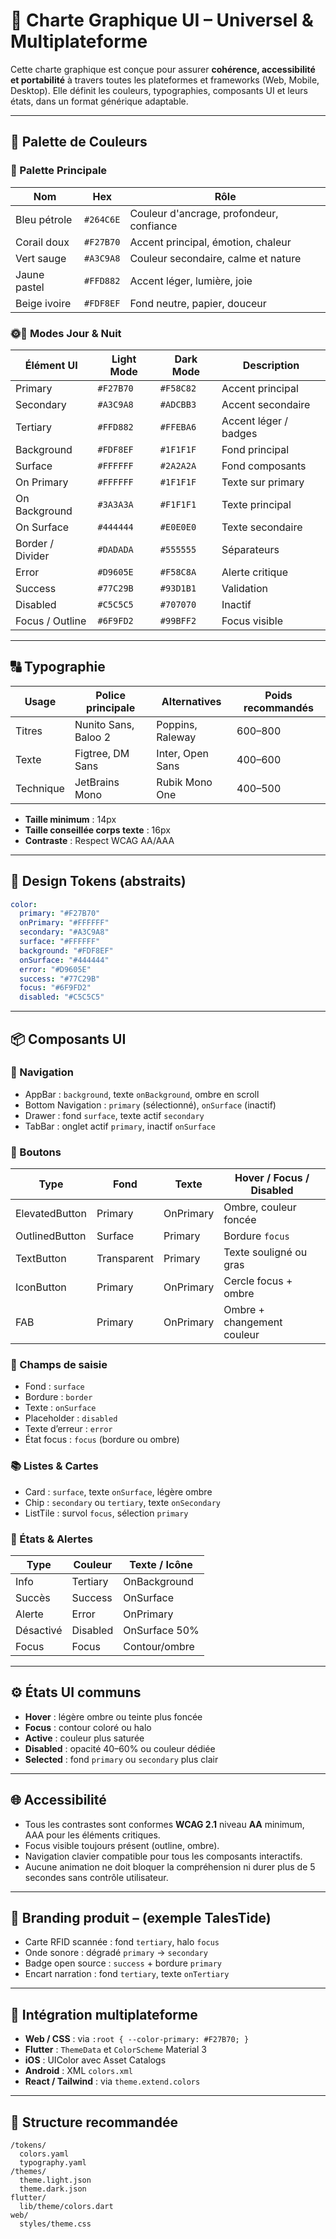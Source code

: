 # 🎨 Charte Graphique UI – Universel & Multiplateforme

Cette charte graphique est conçue pour assurer **cohérence, accessibilité et portabilité** à travers toutes les plateformes et frameworks (Web, Mobile, Desktop). Elle définit les couleurs, typographies, composants UI et leurs états, dans un format générique adaptable.

---

## 🌈 Palette de Couleurs

### 🎨 Palette Principale

| Nom         | Hex      | Rôle |
|-------------|----------|------|
| Bleu pétrole | `#264C6E` | Couleur d'ancrage, profondeur, confiance |
| Corail doux  | `#F27B70` | Accent principal, émotion, chaleur |
| Vert sauge   | `#A3C9A8` | Couleur secondaire, calme et nature |
| Jaune pastel | `#FFD882` | Accent léger, lumière, joie |
| Beige ivoire | `#FDF8EF` | Fond neutre, papier, douceur |

### 🌞🌚 Modes Jour & Nuit

| Élément UI              | Light Mode | Dark Mode | Description |
|------------------------|------------|-----------|-------------|
| Primary                | `#F27B70`  | `#F58C82` | Accent principal |
| Secondary              | `#A3C9A8`  | `#ADCBB3` | Accent secondaire |
| Tertiary               | `#FFD882`  | `#FFEBA6` | Accent léger / badges |
| Background             | `#FDF8EF`  | `#1F1F1F` | Fond principal |
| Surface                | `#FFFFFF`  | `#2A2A2A` | Fond composants |
| On Primary             | `#FFFFFF`  | `#1F1F1F` | Texte sur primary |
| On Background          | `#3A3A3A`  | `#F1F1F1` | Texte principal |
| On Surface             | `#444444`  | `#E0E0E0` | Texte secondaire |
| Border / Divider       | `#DADADA`  | `#555555` | Séparateurs |
| Error                  | `#D9605E`  | `#F58C8A` | Alerte critique |
| Success                | `#77C29B`  | `#93D1B1` | Validation |
| Disabled               | `#C5C5C5`  | `#707070` | Inactif |
| Focus / Outline        | `#6F9FD2`  | `#99BFF2` | Focus visible |

---

## 🔠 Typographie

| Usage     | Police principale     | Alternatives       | Poids recommandés |
|-----------|-----------------------|--------------------|-------------------|
| Titres    | Nunito Sans, Baloo 2  | Poppins, Raleway   | 600–800           |
| Texte     | Figtree, DM Sans      | Inter, Open Sans   | 400–600           |
| Technique | JetBrains Mono        | Rubik Mono One     | 400–500           |

- **Taille minimum** : 14px
- **Taille conseillée corps texte** : 16px
- **Contraste** : Respect WCAG AA/AAA

---

## 🧩 Design Tokens (abstraits)

```yaml
color:
  primary: "#F27B70"
  onPrimary: "#FFFFFF"
  secondary: "#A3C9A8"
  surface: "#FFFFFF"
  background: "#FDF8EF"
  onSurface: "#444444"
  error: "#D9605E"
  success: "#77C29B"
  focus: "#6F9FD2"
  disabled: "#C5C5C5"
```

---

## 📦 Composants UI

### 🧭 Navigation

- AppBar : `background`, texte `onBackground`, ombre en scroll
- Bottom Navigation : `primary` (sélectionné), `onSurface` (inactif)
- Drawer : fond `surface`, texte actif `secondary`
- TabBar : onglet actif `primary`, inactif `onSurface`

### 💬 Boutons

| Type             | Fond       | Texte        | Hover / Focus / Disabled |
|------------------|------------|--------------|---------------------------|
| ElevatedButton   | Primary    | OnPrimary    | Ombre, couleur foncée     |
| OutlinedButton   | Surface    | Primary      | Bordure `focus`           |
| TextButton       | Transparent| Primary      | Texte souligné ou gras    |
| IconButton       | Primary    | OnPrimary    | Cercle focus + ombre      |
| FAB              | Primary    | OnPrimary    | Ombre + changement couleur|

### 🧾 Champs de saisie

- Fond : `surface`
- Bordure : `border`
- Texte : `onSurface`
- Placeholder : `disabled`
- Texte d’erreur : `error`
- État focus : `focus` (bordure ou ombre)

### 📚 Listes & Cartes

- Card : `surface`, texte `onSurface`, légère ombre
- Chip : `secondary` ou `tertiary`, texte `onSecondary`
- ListTile : survol `focus`, sélection `primary`

### 📢 États & Alertes

| Type       | Couleur      | Texte / Icône |
|------------|--------------|----------------|
| Info       | Tertiary     | OnBackground   |
| Succès     | Success      | OnSurface      |
| Alerte     | Error        | OnPrimary      |
| Désactivé  | Disabled     | OnSurface 50%  |
| Focus      | Focus        | Contour/ombre  |

---

## ⚙️ États UI communs

- **Hover** : légère ombre ou teinte plus foncée
- **Focus** : contour coloré ou halo
- **Active** : couleur plus saturée
- **Disabled** : opacité 40–60% ou couleur dédiée
- **Selected** : fond `primary` ou `secondary` plus clair

---

## 🌐 Accessibilité

- Tous les contrastes sont conformes **WCAG 2.1** niveau **AA** minimum, AAA pour les éléments critiques.
- Focus visible toujours présent (outline, ombre).
- Navigation clavier compatible pour tous les composants interactifs.
- Aucune animation ne doit bloquer la compréhension ni durer plus de 5 secondes sans contrôle utilisateur.

---

## 🧩 Branding produit – (exemple TalesTide)

- Carte RFID scannée : fond `tertiary`, halo `focus`
- Onde sonore : dégradé `primary` → `secondary`
- Badge open source : `success` + bordure `primary`
- Encart narration : fond `tertiary`, texte `onTertiary`

---

## 📱 Intégration multiplateforme

- **Web / CSS** : via `:root { --color-primary: #F27B70; }`
- **Flutter** : `ThemeData` et `ColorScheme` Material 3
- **iOS** : UIColor avec Asset Catalogs
- **Android** : XML `colors.xml`
- **React / Tailwind** : via `theme.extend.colors`

---

## 📂 Structure recommandée

```
/tokens/
  colors.yaml
  typography.yaml
/themes/
  theme.light.json
  theme.dark.json
flutter/
  lib/theme/colors.dart
web/
  styles/theme.css
```
